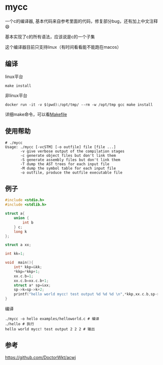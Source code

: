# mycc

一个c的编译器, 基本代码来自参考里面的代码，修复部分bug，还有加上中文注释😄

基本实现了c的所有语法，应该说是c的一个子集

这个编译器目前只支持linux（有时间看看能不能跑在macos）

## 编译

linux平台

    make install

非linux平台

    docker run -it -v $(pwd):/opt/tmp/ --rm -w /opt/tmp gcc make install

详细make命令，可以看[Makefile](https://github.com/ejunjsh/mycc/blob/master/Makefile)


## 使用帮助

````shell
# ./mycc
Usage: ./mycc [-vcSTM] [-o outfile] file [file ...]
       -v give verbose output of the compilation stages
       -c generate object files but don't link them
       -S generate assembly files but don't link them
       -T dump the AST trees for each input file
       -M dump the symbol table for each input file
       -o outfile, produce the outfile executable file
````

## 例子

````c
#include <stdio.h>
#include <stdlib.h>

struct a{
    union {
        int b
    } c;
    long k
};

struct a xx;

int kk=1;

void  main(){
    int* kkp=&kk;
    *kkp=*kkp+1;
    xx.c.b=1;
    xx.c.b=xx.c.b+1;
    struct a* sp=&xx;
    sp->k=sp->k+2;
    printf("hello world mycc! test output %d %d %d \n",*kkp,xx.c.b,sp->k);
}
````

编译

    ./mycc -o hello examples/helloworld.c # 编译
    ./hello # 执行
    hello world mycc! test output 2 2 2 # 输出    

## 参考

https://github.com/DoctorWkt/acwj

